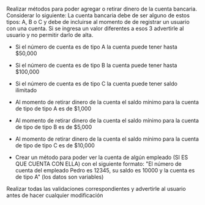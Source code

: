 Realizar métodos para poder agregar o retirar dinero de la cuenta bancaria. Considerar lo siguiente:
La cuenta bancaria debe de ser alguno de estos tipos: A, B o C y debe de incluirse al momento de
de registrar un usuario con una cuenta. Si se ingresa un valor diferentes a esos 3
advertirle al usuario y no permitir darlo de alta.

- Si el número de cuenta es de tipo A la cuenta puede tener hasta $50,000
- Si el número de cuenta es de tipo B la cuenta puede tener hasta $100,000
- Si el número de cuenta es de tipo C la cuenta puede tener saldo ilimitado

- Al momento de retirar dinero de la cuenta el saldo mínimo para la cuenta de tipo de tipo A es de $1,000
- Al momento de retirar dinero de la cuenta el saldo mínimo para la cuenta de tipo de tipo B es de $5,000
- Al momento de retirar dinero de la cuenta el saldo mínimo para la cuenta de tipo de tipo C es de $10,000

- Crear un método para poder ver la cuenta de algún empleado (SI ES QUE CUENTA CON ELLA) con el siguiente formato:
  "El número de cuenta del empleado Pedro es 12345, su saldo es 10000 y la cuenta es de tipo A" (los datos son variables)

Realizar todas las validaciones correspondientes y advertirle al usuario antes de hacer cualquier modificación
 